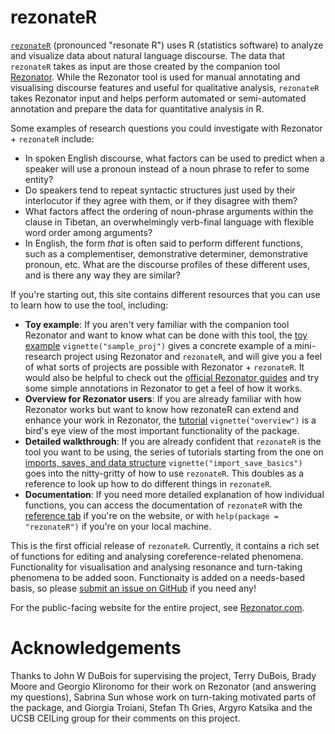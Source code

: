 # rezonateR

[`rezonateR`](http://rezonators.github.io/rezonateR/) (pronounced "resonate R") uses R (statistics software) to analyze and visualize data about natural language discourse. The data that `rezonateR` takes as input are those created by the companion tool [Rezonator](https://github.com/johnwdubois/rezonator). While the Rezonator tool is used for manual annotating and visualising discourse features and useful for qualitative analysis, `rezonateR` takes Rezonator input and helps perform automated or semi-automated annotation and prepare the data for quantitative analysis in R.

Some examples of research questions you could investigate with Rezonator + `rezonateR` include:

-   In spoken English discourse, what factors can be used to predict when a speaker will use a pronoun instead of a noun phrase to refer to some entity?
-   Do speakers tend to repeat syntactic structures just used by their interlocutor if they agree with them, or if they disagree with them?
-   What factors affect the ordering of noun-phrase arguments within the clause in Tibetan, an overwhelmingly verb-final language with flexible word order among arguments?
-   In English, the form *that* is often said to perform different functions, such as a complementiser, demonstrative determiner, demonstrative pronoun, etc. What are the discourse profiles of these different uses, and is there any way they are similar?

If you're starting out, this site contains different resources that you can use to learn how to use the tool, including:

-   **Toy example**: If you aren't very familiar with the companion tool Rezonator and want to know what can be done with this tool, the [toy example](https://rezonators.github.io/rezonateR/articles/sample_proj.html) `vignette("sample_proj")` gives a concrete example of a mini-research project using Rezonator and `rezonateR`, and will give you a feel of what sorts of projects are possible with Rezonator + `rezonateR`. It would also be helpful to check out the [official Rezonator guides](https://rezonator.com/guide/) and try some simple annotations in Rezonator to get a feel of how it works.
-   **Overview for Rezonator users**: If you are already familiar with how Rezonator works but want to know how rezonateR can extend and enhance your work in Rezonator, the [tutorial](https://rezonators.github.io/rezonateR/articles/import_save_basics.html) `vignette("overview")` is a bird's eye view of the most important functionality of the package.
-   **Detailed walkthrough**: If you are already confident that `rezonateR` is the tool you want to be using, the series of tutorials starting from the one on [imports, saves, and data structure](https://rezonators.github.io/rezonateR/articles/import_save_basics.html) `vignette("import_save_basics")` goes into the nitty-gritty of how to use `rezonateR`. This doubles as a reference to look up how to do different things in `rezonateR`.
-   **Documentation**: If you need more detailed explanation of how individual functions, you can access the documentation of `rezonateR` with the [reference tab](https://rezonators.github.io/rezonateR/reference/index.html) if you're on the website, or with `help(package = "rezonateR")` if you're on your local machine.

This is the first official release of `rezonateR`. Currently, it contains a rich set of functions for editing and analysing coreference-related phenomena. Functionality for visualisation and analysing resonance and turn-taking phenomena to be added soon. Functionaity is added on a needs-based basis, so please [submit an issue on GitHub](https://github.com/rezonators/rezonateR/issues) if you need any!

For the public-facing website for the entire project, see [Rezonator.com](https://rezonator.com/).

# Acknowledgements

Thanks to John W DuBois for supervising the project, Terry DuBois, Brady Moore and Georgio Klironomo for their work on Rezonator (and answering my questions), Sabrina Sun whose work on turn-taking motivated parts of the package, and Giorgia Troiani, Stefan Th Gries, Argyro Katsika and the UCSB CEILing group for their comments on this project.

